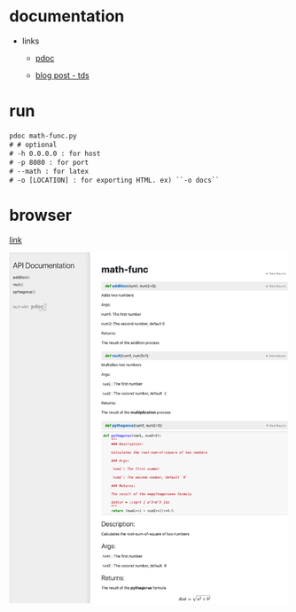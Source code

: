 # documentation

* links

  * [pdoc](https://github.com/pdoc3/pdoc)

  * [blog post - tds](https://towardsdatascience.com/how-to-generate-professional-api-docs-in-minutes-from-docstrings-aed0341bbda7)

# run

```console
pdoc math-func.py
# # optional 
# -h 0.0.0.0 : for host 
# -p 8080 : for port
# --math : for latex
# -o [LOCATION] : for exporting HTML. ex) ``-o docs``
```

# browser

[link](https://htmlpreview.github.io/?https://github.com/hihunjin/pdoc_test/blob/main/docs/math-func.html)

![wallpaper](wallpaper.png)